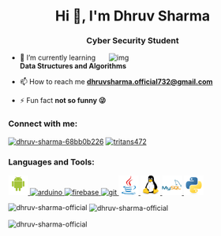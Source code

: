 <h1 align="center">Hi 👋, I'm Dhruv Sharma</h1>
<h3 align="center">Cyber Security Student</h3>

<img align="right" alt="img" width="300" src="https://www.google.com/url?sa=i&url=https%3A%2F%2Fwww.gifcen.com%2Fhacker-gif-20%2F&psig=AOvVaw1TzbmlU5uML49AbLd-NOSW&ust=1721915617575000&source=images&cd=vfe&opi=89978449&ved=0CBAQjRxqFwoTCPDIx9rpv4cDFQAAAAAdAAAAABBg">

- 🌱 I’m currently learning **Data Structures and Algorithms**

- 📫 How to reach me **dhruvsharma.official732@gmail.com**

- ⚡ Fun fact **not so funny 😜**

<h3 align="left">Connect with me:</h3>
<p align="left">
<a href="https://linkedin.com/in/dhruv-sharma-68bb0b226" target="blank"><img align="center" src="https://raw.githubusercontent.com/rahuldkjain/github-profile-readme-generator/master/src/images/icons/Social/linked-in-alt.svg" alt="dhruv-sharma-68bb0b226" height="30" width="40" /></a>
<a href="https://www.leetcode.com/tritans472" target="blank"><img align="center" src="https://raw.githubusercontent.com/rahuldkjain/github-profile-readme-generator/master/src/images/icons/Social/leet-code.svg" alt="tritans472" height="30" width="40" /></a>
</p>

<h3 align="left">Languages and Tools:</h3>
<p align="left"> <a href="https://developer.android.com" target="_blank" rel="noreferrer"> <img src="https://raw.githubusercontent.com/devicons/devicon/master/icons/android/android-original-wordmark.svg" alt="android" width="40" height="40"/> </a> <a href="https://www.arduino.cc/" target="_blank" rel="noreferrer"> <img src="https://cdn.worldvectorlogo.com/logos/arduino-1.svg" alt="arduino" width="40" height="40"/> </a> <a href="https://firebase.google.com/" target="_blank" rel="noreferrer"> <img src="https://www.vectorlogo.zone/logos/firebase/firebase-icon.svg" alt="firebase" width="40" height="40"/> </a> <a href="https://git-scm.com/" target="_blank" rel="noreferrer"> <img src="https://www.vectorlogo.zone/logos/git-scm/git-scm-icon.svg" alt="git" width="40" height="40"/> </a> <a href="https://www.java.com" target="_blank" rel="noreferrer"> <img src="https://raw.githubusercontent.com/devicons/devicon/master/icons/java/java-original.svg" alt="java" width="40" height="40"/> </a> <a href="https://www.linux.org/" target="_blank" rel="noreferrer"> <img src="https://raw.githubusercontent.com/devicons/devicon/master/icons/linux/linux-original.svg" alt="linux" width="40" height="40"/> </a> <a href="https://www.mysql.com/" target="_blank" rel="noreferrer"> <img src="https://raw.githubusercontent.com/devicons/devicon/master/icons/mysql/mysql-original-wordmark.svg" alt="mysql" width="40" height="40"/> </a> <a href="https://www.python.org" target="_blank" rel="noreferrer"> <img src="https://raw.githubusercontent.com/devicons/devicon/master/icons/python/python-original.svg" alt="python" width="40" height="40"/> </a> </p>

<p><img align="left" src="https://github-readme-stats.vercel.app/api/top-langs?username=dhruv-sharma-official&show_icons=true&locale=en&layout=compact" alt="dhruv-sharma-official" /></p>

<p>&nbsp;<img align="center" src="https://github-readme-stats.vercel.app/api?username=dhruv-sharma-official&show_icons=true&locale=en" alt="dhruv-sharma-official" /></p>

<p><img align="center" src="https://github-readme-streak-stats.herokuapp.com/?user=dhruv-sharma-official&" alt="dhruv-sharma-official" /></p>

